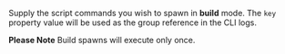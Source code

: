 Supply the script commands you wish to spawn in **build** mode. The `key` property value will be used as the group reference in the CLI logs.

**Please Note** Build spawns will execute only once.